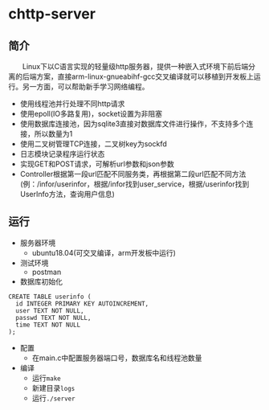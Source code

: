 # chttp-server
## 简介
&emsp;&emsp;Linux下以C语言实现的轻量级http服务器，提供一种嵌入式环境下前后端分离的后端方案，直接arm-linux-gnueabihf-gcc交叉编译就可以移植到开发板上运行。另一方面，可以帮助新手学习网络编程。
+ 使用线程池并行处理不同http请求
+ 使用epoll(IO多路复用)，socket设置为非阻塞
+ 使用数据库连接池，因为sqlite3直接对数据库文件进行操作，不支持多个连接，所以数量为1
+ 使用二叉树管理TCP连接，二叉树key为sockfd
+ 日志模块记录程序运行状态
+ 实现GET和POST请求，可解析url参数和json参数
+ Controller根据第一段url匹配不同服务类，再根据第二段url匹配不同方法(例：/infor/userinfor，根据/infor找到user_service，根据/userinfor找到UserInfo方法，查询用户信息)

## 运行
+ 服务器环境
	+ ubuntu18.04(可交叉编译，arm开发板中运行)
+ 测试环境
	+ postman
+ 数据库初始化
```
CREATE TABLE userinfo (
  id INTEGER PRIMARY KEY AUTOINCREMENT,
  user TEXT NOT NULL,
  passwd TEXT NOT NULL,
  time TEXT NOT NULL
);
```
+ 配置
	+ 在main.c中配置服务器端口号，数据库名和线程池数量
+ 编译
	+ 运行`make`
	+ 新建目录`logs`
	+ 运行`./server`